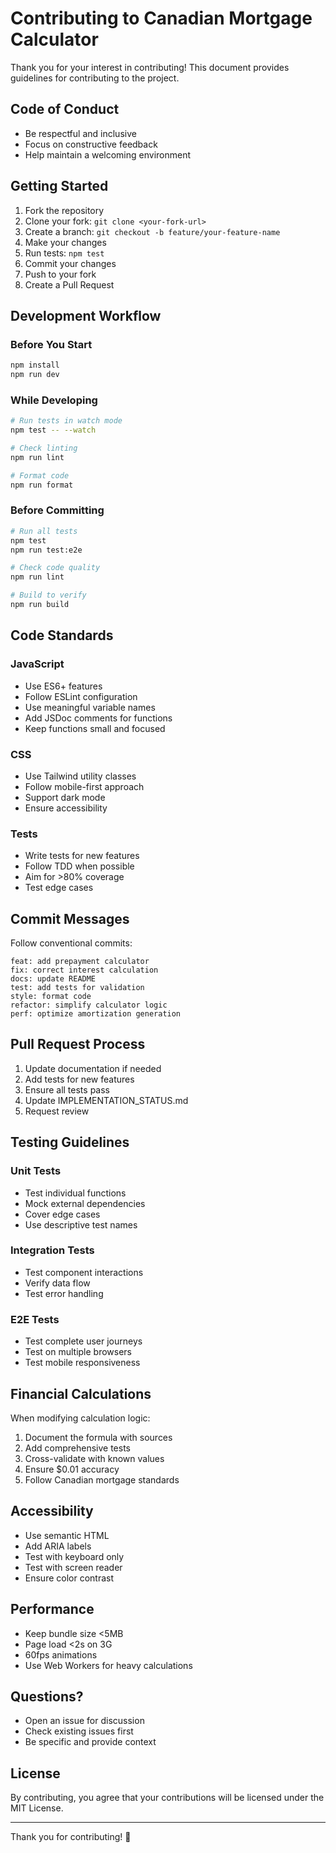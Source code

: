 # Contributing to Canadian Mortgage Calculator

Thank you for your interest in contributing! This document provides guidelines for contributing to the project.

## Code of Conduct

- Be respectful and inclusive
- Focus on constructive feedback
- Help maintain a welcoming environment

## Getting Started

1. Fork the repository
2. Clone your fork: `git clone <your-fork-url>`
3. Create a branch: `git checkout -b feature/your-feature-name`
4. Make your changes
5. Run tests: `npm test`
6. Commit your changes
7. Push to your fork
8. Create a Pull Request

## Development Workflow

### Before You Start

```bash
npm install
npm run dev
```

### While Developing

```bash
# Run tests in watch mode
npm test -- --watch

# Check linting
npm run lint

# Format code
npm run format
```

### Before Committing

```bash
# Run all tests
npm test
npm run test:e2e

# Check code quality
npm run lint

# Build to verify
npm run build
```

## Code Standards

### JavaScript

- Use ES6+ features
- Follow ESLint configuration
- Use meaningful variable names
- Add JSDoc comments for functions
- Keep functions small and focused

### CSS

- Use Tailwind utility classes
- Follow mobile-first approach
- Support dark mode
- Ensure accessibility

### Tests

- Write tests for new features
- Follow TDD when possible
- Aim for >80% coverage
- Test edge cases

## Commit Messages

Follow conventional commits:

```
feat: add prepayment calculator
fix: correct interest calculation
docs: update README
test: add tests for validation
style: format code
refactor: simplify calculator logic
perf: optimize amortization generation
```

## Pull Request Process

1. Update documentation if needed
2. Add tests for new features
3. Ensure all tests pass
4. Update IMPLEMENTATION_STATUS.md
5. Request review

## Testing Guidelines

### Unit Tests

- Test individual functions
- Mock external dependencies
- Cover edge cases
- Use descriptive test names

### Integration Tests

- Test component interactions
- Verify data flow
- Test error handling

### E2E Tests

- Test complete user journeys
- Test on multiple browsers
- Test mobile responsiveness

## Financial Calculations

When modifying calculation logic:

1. Document the formula with sources
2. Add comprehensive tests
3. Cross-validate with known values
4. Ensure $0.01 accuracy
5. Follow Canadian mortgage standards

## Accessibility

- Use semantic HTML
- Add ARIA labels
- Test with keyboard only
- Test with screen reader
- Ensure color contrast

## Performance

- Keep bundle size <5MB
- Page load <2s on 3G
- 60fps animations
- Use Web Workers for heavy calculations

## Questions?

- Open an issue for discussion
- Check existing issues first
- Be specific and provide context

## License

By contributing, you agree that your contributions will be licensed under the MIT License.

---

Thank you for contributing! 🎉

